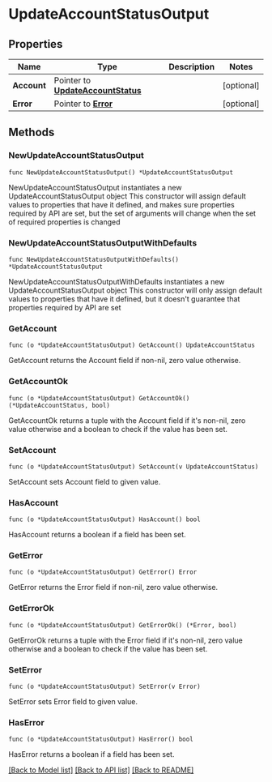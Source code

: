 # UpdateAccountStatusOutput

## Properties

Name | Type | Description | Notes
------------ | ------------- | ------------- | -------------
**Account** | Pointer to [**UpdateAccountStatus**](UpdateAccountStatus.md) |  | [optional] 
**Error** | Pointer to [**Error**](Error.md) |  | [optional] 

## Methods

### NewUpdateAccountStatusOutput

`func NewUpdateAccountStatusOutput() *UpdateAccountStatusOutput`

NewUpdateAccountStatusOutput instantiates a new UpdateAccountStatusOutput object
This constructor will assign default values to properties that have it defined,
and makes sure properties required by API are set, but the set of arguments
will change when the set of required properties is changed

### NewUpdateAccountStatusOutputWithDefaults

`func NewUpdateAccountStatusOutputWithDefaults() *UpdateAccountStatusOutput`

NewUpdateAccountStatusOutputWithDefaults instantiates a new UpdateAccountStatusOutput object
This constructor will only assign default values to properties that have it defined,
but it doesn't guarantee that properties required by API are set

### GetAccount

`func (o *UpdateAccountStatusOutput) GetAccount() UpdateAccountStatus`

GetAccount returns the Account field if non-nil, zero value otherwise.

### GetAccountOk

`func (o *UpdateAccountStatusOutput) GetAccountOk() (*UpdateAccountStatus, bool)`

GetAccountOk returns a tuple with the Account field if it's non-nil, zero value otherwise
and a boolean to check if the value has been set.

### SetAccount

`func (o *UpdateAccountStatusOutput) SetAccount(v UpdateAccountStatus)`

SetAccount sets Account field to given value.

### HasAccount

`func (o *UpdateAccountStatusOutput) HasAccount() bool`

HasAccount returns a boolean if a field has been set.

### GetError

`func (o *UpdateAccountStatusOutput) GetError() Error`

GetError returns the Error field if non-nil, zero value otherwise.

### GetErrorOk

`func (o *UpdateAccountStatusOutput) GetErrorOk() (*Error, bool)`

GetErrorOk returns a tuple with the Error field if it's non-nil, zero value otherwise
and a boolean to check if the value has been set.

### SetError

`func (o *UpdateAccountStatusOutput) SetError(v Error)`

SetError sets Error field to given value.

### HasError

`func (o *UpdateAccountStatusOutput) HasError() bool`

HasError returns a boolean if a field has been set.


[[Back to Model list]](../README.md#documentation-for-models) [[Back to API list]](../README.md#documentation-for-api-endpoints) [[Back to README]](../README.md)


